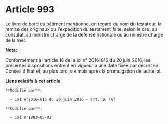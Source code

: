 # Article 993

Le livre de bord du bâtiment mentionne, en regard du nom du testateur, la remise des originaux ou l'expédition du testament
faite, selon le cas, au consulat, au ministre chargé de la défense nationale ou au ministre chargé de la mer.

**Nota:**

Conformément à l'article 18 de la loi n° 2016-816 du 20 juin 2016, les présentes dispositions entrent en vigueur à une date
fixée par décret en Conseil d'Etat et, au plus tard, six mois après la promulgation de ladite loi.

**Liens relatifs à cet article**

	**Modifié par**:

	  - Loi n°2016-816 du 20 juin 2016 - art. 16 (V)

	**Codifié par**:

	  - Loi n°1803-05-03
